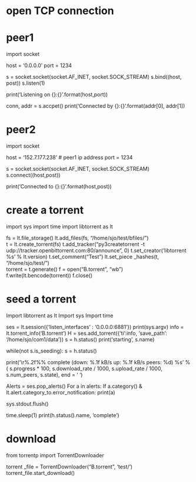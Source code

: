 # open TCP connection

# peer1
import socket

host = ‘0.0.0.0’
port = 1234

s = socket.socket(socket.AF_INET, socket.SOCK_STREAM)
s.bind((host, post))
s.listen(1)

print(‘Listening on {}:{}’.format(host,port))

conn, addr = s.accpet()
print(‘Connected by {}:{}’.format(addr[0], addr[1])


# peer2
import socket

host = ‘152.7.177.238’  # peer1 ip address
port = 1234

s = socket.socket(socket.AF_INET, socket.SOCK_STREAM)
s.connect((host,post))

print(‘Connected to {}:{}’.format(host,post))


# create a torrent
import sys
import time
import libtorrent as lt

fs = lt.file_storage()
lt.add_files(fs, “/home/sjo/test/bfiles/”)  
t = lt.create_torrent(fs)
t.add_tracker(“py3createtorrent -t udp://tracker.openbittorrent.com:80/announce”, 0)
t.set_creator(‘libtorrent %s’ % lt.version)
t.set_comment(“Test”)
lt.set_piece _hashes(t, “/home/sjo/test/”)  
torrent = t.generate()
f = open(“B.torrent”, “wb”)  
f.write(lt.bencode(torrent))
f.close()


# seed a torrent
Import libtorrent as lt
Import sys
Import time

ses = lt.session({‘listen_interfaces’ : ‘0.0.0.0:6881’})
print(sys.argv)
info = lt.torrent_info(‘B.torrent’)
H = ses.add_torrent({‘ti’:info, ‘save_path’: ‘/home/sjo/com1/data’})
s = h.status()
print(‘starting’, s.name)

while(not s.is_seeding):
    s = h.status()

   print(‘\r%.2f%% complete (down: %.1f kB/s up: %.1f kB/s peers: %d) %s’ % (
        s.progress * 100, s.download_rate / 1000, s.upload_rate / 1000,
        s.num_peers, s.state), end = ‘ ‘)

   Alerts = ses.pop_alerts()
   For a in alerts:
     If a.category() & lt.alert.category_to.error_notification:
        print(a)

   sys.stdout.flush()
  
   time.sleep(1)
print(h.status().name, ‘complete’)


# download
from torrentp import TorrentDownloader

torrent _file = TorrentDownloader(“B.torrent”, ‘test/’)
torrent_file.start_download()


